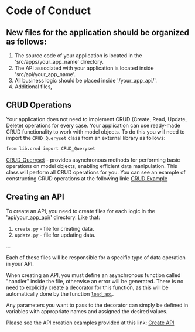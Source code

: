 # Code of Conduct


## New files for the application should be organized as follows:

1. The source code of your application is located in the 'src/apps/your_app_name' directory.
2. The API associated with your application is located inside 'src/api/your_app_name'.
3. All business logic should be placed inside '/your_app_api/'.
4. Additional files, 

## CRUD Operations
Your application does not need to implement CRUD (Create, Read, Update, Delete) operations for every case. Your application can use ready-made CRUD functionality to work with model objects. To do this you will need to import the `CRUD_Queryset` class from an external library as follows:

```bash
from lib.crud import CRUD_Queryset
```

[CRUD_Queryset](https://git.unicon.uz/j.rabbimov/django-ninja-template/-/blob/master/lib/crud.py) - provides asynchronous methods for performing basic operations on model objects, enabling efficient data manipulation. This class will perform all CRUD operations for you. You can see an example of constructing CRUD operations at the following link: [CRUD Example](https://github.com/)


## Creating an API

To create an API, you need to create files for each logic in the 'api/your_app_api/' directory. Like that:

1. `create.py` - file for creating data.
2. `update.py` - file for updating data.

...

Each of these files will be responsible for a specific type of data operation in your API.

When creating an API, you must define an asynchronous function called "handler" inside the file, otherwise an error will be generated. There is no need to explicitly create a decorator for this function, as this will be automatically done by the function [`load_api`](https://git.unicon.uz/j.rabbimov/django-ninja-template/-/blob/master/lib/controller.py).

Any parameters you want to pass to the decorator can simply be defined in variables with appropriate names and assigned the desired values.

Please see the API creation examples provided at this link: [Create API](https://git.unicon.uz/j.rabbimov/django-ninja-template/-/tree/master/src/api/candidate)




